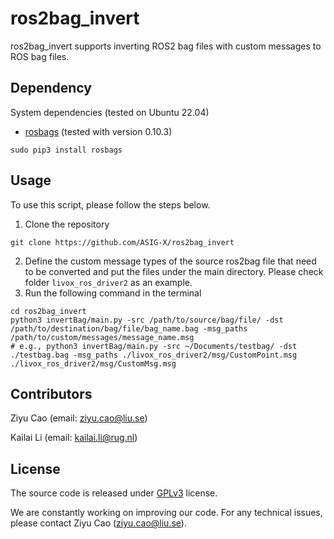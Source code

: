 # ros2bag_invert
ros2bag_invert supports inverting ROS2 bag files with custom messages to ROS bag files. 
## Dependency
System dependencies (tested on Ubuntu 22.04)
* [rosbags](https://gitlab.com/ternaris/rosbags) (tested with version 0.10.3)
```
sudo pip3 install rosbags
```
## Usage
To use this script, please follow the steps below.

1. Clone the repository
```
git clone https://github.com/ASIG-X/ros2bag_invert
```
2. Define the custom message types of the source ros2bag file that need to be converted and put the files under the main directory. Please check folder `livox_ros_driver2` as an example.
3. Run the following command in the terminal
```
cd ros2bag_invert
python3 invertBag/main.py -src /path/to/source/bag/file/ -dst /path/to/destination/bag/file/bag_name.bag -msg_paths /path/to/custom/messages/message_name.msg
# e.g., python3 invertBag/main.py -src ~/Documents/testbag/ -dst ./testbag.bag -msg_paths ./livox_ros_driver2/msg/CustomPoint.msg  ./livox_ros_driver2/msg/CustomMsg.msg
```
## Contributors
Ziyu Cao (email: ziyu.cao@liu.se)

Kailai Li (email: kailai.li@rug.nl)
## License
The source code is released under [GPLv3](https://www.gnu.org/licenses/) license.

We are constantly working on improving our code. For any technical issues, please contact Ziyu Cao (ziyu.cao@liu.se).
